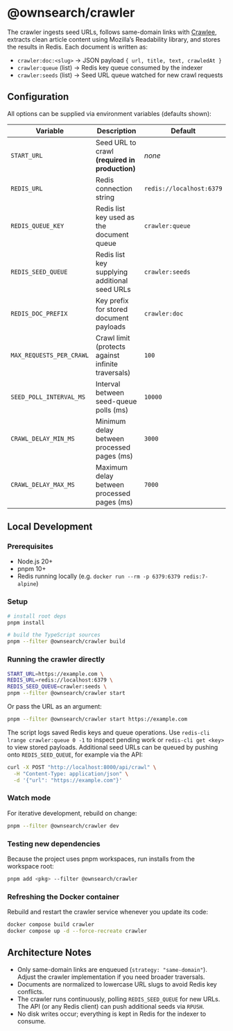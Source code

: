 # @ownsearch/crawler

The crawler ingests seed URLs, follows same-domain links with
[Crawlee](https://crawlee.dev/), extracts clean article content using Mozilla’s
Readability library, and stores the results in Redis. Each document is written as:

- `crawler:doc:<slug>` &rarr; JSON payload `{ url, title, text, crawledAt }`
- `crawler:queue` (list) &rarr; Redis key queue consumed by the indexer
- `crawler:seeds` (list) &rarr; Seed URL queue watched for new crawl requests

## Configuration

All options can be supplied via environment variables (defaults shown):

| Variable                  | Description                                              | Default                       |
| ------------------------- | -------------------------------------------------------- | ----------------------------- |
| `START_URL`               | Seed URL to crawl **(required in production)**           | _none_                        |
| `REDIS_URL`               | Redis connection string                                  | `redis://localhost:6379`      |
| `REDIS_QUEUE_KEY`         | Redis list key used as the document queue                | `crawler:queue`               |
| `REDIS_SEED_QUEUE`        | Redis list key supplying additional seed URLs            | `crawler:seeds`               |
| `REDIS_DOC_PREFIX`        | Key prefix for stored document payloads                  | `crawler:doc`                 |
| `MAX_REQUESTS_PER_CRAWL`  | Crawl limit (protects against infinite traversals)       | `100`                         |
| `SEED_POLL_INTERVAL_MS`   | Interval between seed-queue polls (ms)                   | `10000`                       |
| `CRAWL_DELAY_MIN_MS`      | Minimum delay between processed pages (ms)               | `3000`                        |
| `CRAWL_DELAY_MAX_MS`      | Maximum delay between processed pages (ms)               | `7000`                        |

## Local Development

### Prerequisites

- Node.js 20+
- pnpm 10+
- Redis running locally (e.g. `docker run --rm -p 6379:6379 redis:7-alpine`)

### Setup

```bash
# install root deps
pnpm install

# build the TypeScript sources
pnpm --filter @ownsearch/crawler build
```

### Running the crawler directly

```bash
START_URL=https://example.com \
REDIS_URL=redis://localhost:6379 \
REDIS_SEED_QUEUE=crawler:seeds \
pnpm --filter @ownsearch/crawler start
```

Or pass the URL as an argument:

```bash
pnpm --filter @ownsearch/crawler start https://example.com
```

The script logs saved Redis keys and queue operations. Use `redis-cli lrange crawler:queue 0 -1`
to inspect pending work or `redis-cli get <key>` to view stored payloads. Additional seed URLs
can be queued by pushing onto `REDIS_SEED_QUEUE`, for example via the API:

```bash
curl -X POST "http://localhost:8000/api/crawl" \
  -H "Content-Type: application/json" \
  -d '{"url": "https://example.com"}'
```

### Watch mode

For iterative development, rebuild on change:

```bash
pnpm --filter @ownsearch/crawler dev
```

### Testing new dependencies

Because the project uses pnpm workspaces, run installs from the workspace root:

```bash
pnpm add <pkg> --filter @ownsearch/crawler
```

### Refreshing the Docker container

Rebuild and restart the crawler service whenever you update its code:

```bash
docker compose build crawler
docker compose up -d --force-recreate crawler
```

## Architecture Notes

- Only same-domain links are enqueued (`strategy: "same-domain"`). Adjust the crawler
  implementation if you need broader traversals.
- Documents are normalized to lowercase URL slugs to avoid Redis key conflicts.
- The crawler runs continuously, polling `REDIS_SEED_QUEUE` for new URLs. The API
  (or any Redis client) can push additional seeds via `RPUSH`.
- No disk writes occur; everything is kept in Redis for the indexer to consume.
